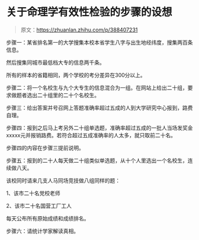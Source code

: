 # 关于命理学有效性检验的步骤的设想

> 原文：<https://zhuanlan.zhihu.com/p/388407231>

步骤一：某省排名第一的大学搜集本校本省学生八字与出生地经纬度，搜集两百条信息。

然后搜集同城市最低档大专的信息两千条。

所有的样本的省籍相同，两个学校的考分差异在300分以上。

步骤二：将一个名校生与九个大专生的信息混合为一组。在网站上给出二十组，要求做题者选出二十组里的二十个名校生。

步骤三：给出答案并号召网上答题准确率超过五成的人到大学研究中心报到，路费自理。

步骤四：报到之后马上考另外二十组单选题，准确率超过五成的一批人当场发奖金xxxxx元并报销路费。若符合超过五成准确率的人太多，就只取前二十名。

步骤四的内容在步骤三提前说明。

步骤五：报到的二十人每天做二十组类似单选题，从十个人里选出一个名校生，连续做八天。

该校同时请来几支人马同场竞技做八组同样的题：

1、该市二十名党校老师

2、该市二十名国营工厂工人

每天公布所有原始成绩和成绩排名。

步骤六：请统计学家解读真相。